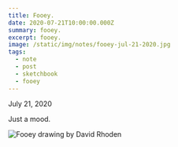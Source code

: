 ```yaml
---
title: Fooey.
date: 2020-07-21T10:00:00.000Z
summary: fooey.
excerpt: fooey.
image: /static/img/notes/fooey-jul-21-2020.jpg
tags:
  - note
  - post
  - sketchbook
  - fooey
---
```


July 21, 2020

Just a mood.

![Fooey drawing by David Rhoden](/static/img/notes/fooey-jul-21-2020.jpg "Fooey drawing by David Rhoden")
